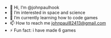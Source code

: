 - 👋 Hi, I’m @johnpaulhook
- 👀 I’m interested in space and science
- 🌱 I’m currently learning how to code games
- 📫 How to reach me johnpaul82413@gmail.com
- ⚡ Fun fact: i have made 6 games

<!---
johnpaulhook/johnpaulhook is a ✨ special ✨ repository because its `README.md` (this file) appears on your GitHub profile.
You can click the Preview link to take a look at your changes.
--->
